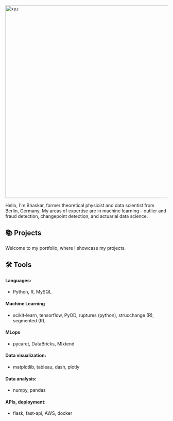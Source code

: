 <img width="600" alt="xyz" src="https://github.com/user-attachments/assets/1dd09fd2-90d7-4f78-b417-7f043dc96af2">


Hello, I'm Bhaskar, former theoretical physicist and data scientist from Berlin, Germany. My areas of expertise are in machine learning - outlier and fraud detection, changepoint detection, and actuarial data science.

## 📚 Projects

Welcome to my portfolio, where I showcase my projects.

## 🛠️ Tools

#### Languages:

* Python, R, MySQL

#### Machine Learning

* scikit-learn, tensorflow, PyOD, ruptures (python), strucchange (R), segmented (R),

#### MLops

* pycaret, DataBricks, Mlxtend

#### Data visualization:

* matplotlib, tableau, dash, plotly

#### Data analysis:

* numpy, pandas

#### APIs, deployment:

* flask, fast-api, AWS, docker



<!--

Resources on creating a portfolio:
https://github.com/katiehuangx
https://github.com/katiehuangx/How-to-Create-a-GitHub-Portfolio/blob/main/README.md
https://github.com/katiehuangx/Portfolio-Guide/blob/main/README.md
https://www.dataquest.io/blog/building-and-presenting-your-data-portfolio/

**bhaskar-kamble/bhaskar-kamble** is a ✨ _special_ ✨ repository because its `README.md` (this file) appears on your GitHub profile.

Here are some ideas to get you started:

- 🔭 I’m currently working on ...
- 🌱 I’m currently learning ...
- 👯 I’m looking to collaborate on ...
- 🤔 I’m looking for help with ...
- 💬 Ask me about ...
- 📫 How to reach me: ...
- 😄 Pronouns: ...
- ⚡ Fun fact: ...
-->
